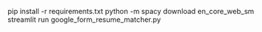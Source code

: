 pip install -r requirements.txt
python -m spacy download en_core_web_sm
streamlit run google_form_resume_matcher.py
